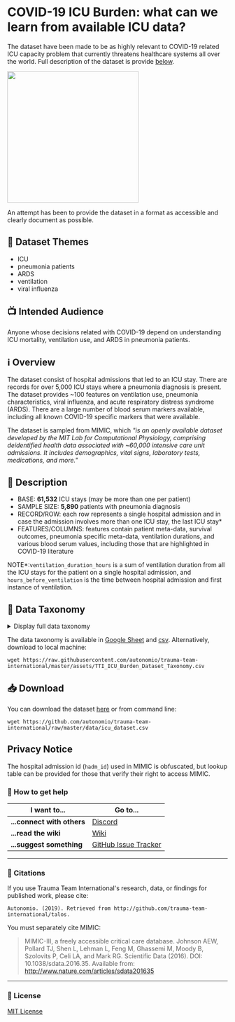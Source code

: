 # COVID-19 ICU Burden: what can we learn from available ICU data?

The dataset have been made to be as highly relevant to COVID-19 related ICU capacity problem that currently threatens healthcare systems all over the world. Full description of the dataset is provide [below](#overview).

<img width="300px" src="https://raw.githubusercontent.com/autonomio/trauma-team-international/master/assets/ICU.png">

An attempt has been to provide the dataset in a format as accessible and clearly document as possible. 

## :pushpin: Dataset Themes

- ICU
- pneumonia patients
- ARDS
- ventilation
- viral influenza

## :tv: Intended Audience

Anyone whose decisions related with COVID-19 depend on understanding ICU mortality, ventilation use, and ARDS in pneumonia patients.

## :information_source: Overview

The dataset consist of hospital admissions that led to an ICU stay. There are records for over 5,000 ICU stays where a pneumonia diagnosis is present. The dataset provides ~100 features on ventilation use, pneumonia characteristics, viral influenza, and acute respiratory distress syndrome (ARDS). There are a large number of blood serum markers available, including all known COVID-19 specific markers that were available.

The dataset is sampled from MIMIC, which *"is an openly available dataset developed by the MIT Lab for Computational Physiology, comprising deidentified health data associated with ~60,000 intensive care unit admissions. It includes demographics, vital signs, laboratory tests, medications, and more."* 

## :nut_and_bolt: Description

- BASE: **61,532** ICU stays (may be more than one per patient)
- SAMPLE SIZE: **5,890** patients with pneumonia diagnosis
- RECORD/ROW: each row represents a single hospital admission and in case the admission involves more than one ICU stay, the last ICU stay*
- FEATURES/COLUMNS: features contain patient meta-data, survival outcomes, pneumonia specific meta-data, ventilation durations, and various blood serum values, including those that are highlighted in COVID-19 literature

NOTE*:`ventilation_duration_hours` is a sum of ventilation duration from all the ICU stays for the patient on a single hospital admission, and `hours_before_ventilation` is the time between hospital admission and first instance of ventilation.

## :open_file_folder: Data Taxonomy

<details>
  <summary>Display full data taxonomy</summary>
  
name | description | type
--- | --- | ---
**id** | Masked identifier for last icu stay for a patient over all admissions | (String) 
**age_in_years** | Age of patient at the time of admission | (Integer) 
**age_group** | Age group of patient | (Interger Range)
**pneumonia_influenza_source** | Whether diagnosed with pneumonia due to influenza | (Boolean)
**pneumonia_viral_source** | Whether diagnozed with pneumonia due to viral infection | (Boolean)
**hospital_survival** | Patient survived till discharge from hospital | (Boolean)
**month_survival** | Patient survived at least 30 days after discharge from hospital | (Boolean)
**year_survival** | Patient survived at least 365 days after discharge from hospital | (Boolean)
**on_ventilator** | Patient was on ventilator during icu stay | (Boolean)
**ventilation_duration_hours** | Total hours of ventilation | (Numeric)
**expired_during_ventilation** | Patient expired during ventilation | (Boolean)
**hours_before_ventilation** | Time gap in hours between admission and first ventilation | (Integer)
**diagnosed_ards** | Whether diagnosed with ARDS | (Boolean)
**aniongap_min** | first day aniongap_min | (Numeric or Missing)
**aniongap_max** | first day aniongap_max | (Numeric or Missing)
**albumin_min** | first day albumin_min | (Numeric or Missing)
**albumin_max** | first day albumin_max | (Numeric or Missing)
**bands_min** | first day bands_min | (Numeric or Missing)
**bands_max** | first day bands_max | (Numeric or Missing)
**bicarbonate_min** | first day bicarbonate_min | (Numeric or Missing)
**bicarbonate_max** | first day bicarbonate_max | (Numeric or Missing)
**bilirubin_min** | first day bilirubin_min | (Numeric or Missing)
**bilirubin_max** | first day bilirubin_max | (Numeric or Missing)
**creatinine_min** | first day creatinine_min | (Numeric or Missing)
**creatinine_max** | first day creatinine_max | (Numeric or Missing)
**chloride_min** | first day chloride_min | (Numeric or Missing)
**chloride_max** | first day chloride_max | (Numeric or Missing)
**glucose_min** | first day glucose_min | (Numeric or Missing)
**glucose_max** | first day glucose_max | (Numeric or Missing)
**hematocrit_min** | first day hematocrit_min | (Numeric or Missing)
**hematocrit_max** | first day hematocrit_max | (Numeric or Missing)
**hemoglobin_min** | first day hemoglobin_min | (Numeric or Missing)
**hemoglobin_max** | first day hemoglobin_max | (Numeric or Missing)
**lactate_min** | first day lactate_min | (Numeric or Missing)
**lactate_max** | first day lactate_max | (Numeric or Missing)
**platelet_min** | first day platelet_min | (Numeric or Missing)
**platelet_max** | first day platelet_max | (Numeric or Missing)
**potassium_min** | first day potassium_min | (Numeric or Missing)
**potassium_max** | first day potassium_max | (Numeric or Missing)
**ptt_min** | first day ptt_min | (Numeric or Missing)
**ptt_max** | first day ptt_max | (Numeric or Missing)
**inr_min** | first day inr_min | (Numeric or Missing)
**inr_max** | first day inr_max | (Numeric or Missing)
**pt_min** | first day pt_min | (Numeric or Missing)
**pt_max** | first day pt_max | (Numeric or Missing)
**sodium_min** | first day sodium_min | (Numeric or Missing)
**sodium_max** | first day sodium_max | (Numeric or Missing)
**bun_min** | first day bun_min | (Numeric or Missing)
**bun_max** | first day bun_max | (Numeric or Missing)
**wbc_min** | first day wbc_min | (Numeric or Missing)
**wbc_max** | first day wbc_max | (Numeric or Missing)
**CARBOXYHEMOGLOBIN_min** | first day CARBOXYHEMOGLOBIN_min, | (Numeric or Missing)
**CARBOXYHEMOGLOBIN_max** | first day CARBOXYHEMOGLOBIN_max, | (Numeric or Missing)
**METHEMOGLOBIN_min** | first day METHEMOGLOBIN_min, | (Numeric or Missing)
**METHEMOGLOBIN_max** | first day METHEMOGLOBIN_max, | (Numeric or Missing)
**PERCENTAGE_HEMOGLOBIN_A1C_min** | first day PERCENTAGE_HEMOGLOBIN_A1C_min, | (Numeric or Missing)
**PERCENTAGE_HEMOGLOBIN_A1C_max** | first day PERCENTAGE_HEMOGLOBIN_A1C_max, | (Numeric or Missing)
**ABSOLUTE_HEMOGLOBIN_min** | first day ABSOLUTE_HEMOGLOBIN_min, | (Numeric or Missing)
**ABSOLUTE_HEMOGLOBIN_max** | first day ABSOLUTE_HEMOGLOBIN_max, | (Numeric or Missing)
**ALANINE_AMINOTRANSFERASE_min** | first day ALANINE_AMINOTRANSFERASE_min, | (Numeric or Missing)
**ALANINE_AMINOTRANSFERASE_max** | first day ALANINE_AMINOTRANSFERASE_max, | (Numeric or Missing)
**ASPARATE_AMINOTRANSFERASE_min** | first day ASPARATE_AMINOTRANSFERASE_min, | (Numeric or Missing)
**ASPARATE_AMINOTRANSFERASE_max** | first day ASPARATE_AMINOTRANSFERASE_max, | (Numeric or Missing)
**C_REACTIVE_PROTEIN_min** | first day C_REACTIVE_PROTEIN_min, | (Numeric or Missing)
**C_REACTIVE_PROTEIN_max** | first day C_REACTIVE_PROTEIN_max, | (Numeric or Missing)
**D_DIMER_min** | first day D_DIMER_min, | (Numeric or Missing)
**D_DIMER_max** | first day D_DIMER_max, | (Numeric or Missing)
**ABSOLUTE_LYMPHOCYTE_min** | first day ABSOLUTE_LYMPHOCYTE_min, | (Numeric or Missing)
**ABSOLUTE_LYMPHOCYTE_max** | first day ABSOLUTE_LYMPHOCYTE_max, | (Numeric or Missing)
**ATYPICAL_LYMPHOCYTES_min** | first day ATYPICAL_LYMPHOCYTES_min, | (Numeric or Missing)
**ATYPICAL_LYMPHOCYTES_max** | first day ATYPICAL_LYMPHOCYTES_max, | (Numeric or Missing)
**FETAL_HEMOGLOBIN_min** | first day FETAL_HEMOGLOBIN_min, | (Numeric or Missing)
**FETAL_HEMOGLOBIN_max** | first day FETAL_HEMOGLOBIN_max, | (Numeric or Missing)
**FIBRINOGEN_min** | first day FIBRINOGEN_min, | (Numeric or Missing)
**FIBRINOGEN_max** | first day FIBRINOGEN_max, | (Numeric or Missing)
**HEMOGLOBIN_A2_min** | first day HEMOGLOBIN_A2_min, | (Numeric or Missing)
**HEMOGLOBIN_A2_max** | first day HEMOGLOBIN_A2_max, | (Numeric or Missing)
**HEMOGLOBIN_C_min** | first day HEMOGLOBIN_C_min, | (Numeric or Missing)
**HEMOGLOBIN_C_max** | first day HEMOGLOBIN_C_max, | (Numeric or Missing)
**HEMOGLOBIN_F_min** | first day HEMOGLOBIN_F_min, | (Numeric or Missing)
**HEMOGLOBIN_F_max** | first day HEMOGLOBIN_F_max, | (Numeric or Missing)
**LARGE_PLATELETS_min** | first day LARGE_PLATELETS_min, | (Numeric or Missing)
**LARGE_PLATELETS_max** | first day LARGE_PLATELETS_max, | (Numeric or Missing)
**LEUKOCYTE_ALKALINE_PHOSPHATASE_min** | first day LEUKOCYTE_ALKALINE_PHOSPHATASE_min, | (Numeric or Missing)
**LEUKOCYTE_ALKALINE_PHOSPHATASE_max** | first day LEUKOCYTE_ALKALINE_PHOSPHATASE_max, | (Numeric or Missing)
**LYMPHOCYTES_min** | first day LYMPHOCYTES_min, | (Numeric or Missing)
**LYMPHOCYTES_max** | first day LYMPHOCYTES_max, | (Numeric or Missing)
**LYMPHOCYTES_PERCENT_min** | first day LYMPHOCYTES_PERCENT_min, | (Numeric or Missing)
**LYMPHOCYTES_PERCENT_max** | first day LYMPHOCYTES_PERCENT_max, | (Numeric or Missing)
**PLATELET_CLUMPS_min** | first day PLATELET_CLUMPS_min, | (Numeric or Missing)
**PLATELET_CLUMPS_max** | first day PLATELET_CLUMPS_max, | (Numeric or Missing)
**PLATELET_SMEAR_min** | first day PLATELET_SMEAR_min, | (Numeric or Missing)
**PLATELET_SMEAR_max** | first day PLATELET_SMEAR_max, | (Numeric or Missing)
**RETICULOCYTE_min** | first day RETICULOCYTE_min, | (Numeric or Missing)
**RETICULOCYTE_max** | first day RETICULOCYTE_max | (Numeric or Missing)

</details>

The data taxonomy is available in [Google Sheet](https://docs.google.com/spreadsheets/d/1Pqyb_eMfog4NOH-Nst54ebzikquSxxi2JfmkyxCqbBE/edit?usp=sharing) and [csv](https://raw.githubusercontent.com/autonomio/trauma-team-international/master/assets/TTI_ICU_Burden_Dataset_Taxonomy.csv). Alternatively, download to local machine:

`wget https://raw.githubusercontent.com/autonomio/trauma-team-international/master/assets/TTI_ICU_Burden_Dataset_Taxonomy.csv`

## :inbox_tray: Download

You can download the dataset [here](https://github.com/autonomio/trauma-team-international/raw/master/data/icu_dataset.csv) or from command line: 

```
wget https://github.com/autonomio/trauma-team-international/raw/master/data/icu_dataset.csv
```

## Privacy Notice

The hospital admission id (`hadm_id`) used in MIMIC is obfuscated, but lookup table can be provided for those that verify their right to access MIMIC. 

### 💬 How to get help

| I want to...                     | Go to...                                                  |
| -------------------------------- | ---------------------------------------------------------- |
| **...connect with others**      | [Discord]                                            |
| **...read the wiki**           | [Wiki]                                  |
| **...suggest something**  | [GitHub Issue Tracker]                                     |

<hr>

### 📢 Citations

If you use Trauma Team International's research, data, or findings for published work, please cite:

`Autonomio. (2019). Retrieved from http://github.com/trauma-team-international/talos.`

You must separately cite MIMIC:

> MIMIC-III, a freely accessible critical care database. Johnson AEW, Pollard TJ, Shen L, Lehman L, Feng M, Ghassemi M, Moody B, Szolovits P, Celi LA, and Mark RG. Scientific Data (2016). DOI: 10.1038/sdata.2016.35. Available from: http://www.nature.com/articles/sdata201635

<hr>

### 📃 License

[MIT License](https://github.com/autonomio/talos/blob/master/LICENSE)

[github issue tracker]: https://github.com/automio/trauma-team-international/issues
[wiki]: https://github.com/autonomio/talos/wiki
[discord]: https://discord.gg/t7vk27
